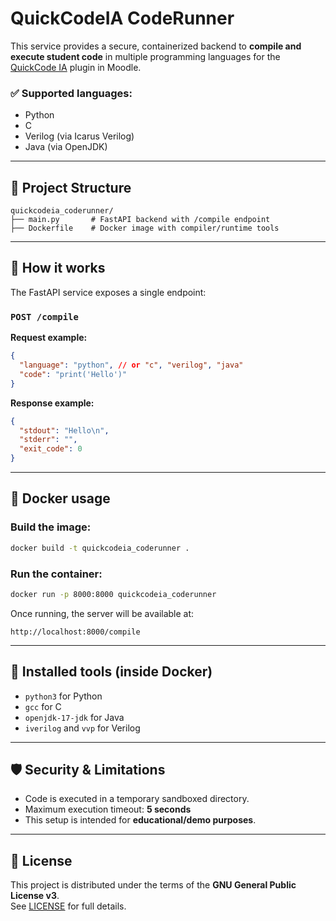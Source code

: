 # QuickCodeIA CodeRunner

This service provides a secure, containerized backend to **compile and execute student code** in multiple programming languages for the [QuickCode IA](https://github.com/salesmendesandre/QuickCodeIA) plugin in Moodle.

### ✅ Supported languages:

- Python
- C
- Verilog (via Icarus Verilog)
- Java (via OpenJDK)

---

## 📁 Project Structure

```
quickcodeia_coderunner/
├── main.py       # FastAPI backend with /compile endpoint
├── Dockerfile    # Docker image with compiler/runtime tools
```

---

## 🚀 How it works

The FastAPI service exposes a single endpoint:

### `POST /compile`

**Request example:**

```json
{
  "language": "python", // or "c", "verilog", "java"
  "code": "print('Hello')"
}
```

**Response example:**

```json
{
  "stdout": "Hello\n",
  "stderr": "",
  "exit_code": 0
}
```

---

## 🐳 Docker usage

### Build the image:

```bash
docker build -t quickcodeia_coderunner .
```

### Run the container:

```bash
docker run -p 8000:8000 quickcodeia_coderunner
```

Once running, the server will be available at:

```
http://localhost:8000/compile
```

---

## 🔧 Installed tools (inside Docker)

- `python3` for Python
- `gcc` for C
- `openjdk-17-jdk` for Java
- `iverilog` and `vvp` for Verilog

---

## 🛡️ Security & Limitations

- Code is executed in a temporary sandboxed directory.
- Maximum execution timeout: **5 seconds**
- This setup is intended for **educational/demo purposes**.
  
---

## 📄 License

This project is distributed under the terms of the **GNU General Public License v3**.  
See [LICENSE](https://www.gnu.org/licenses/gpl-3.0.html) for full details.
